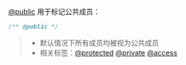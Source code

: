 [@public](http://usejsdoc.org/tags-public.html) 用于标记公共成员：

```js
/** @public */
```

> - 默认情况下所有成员均被视为公共成员
> - 相关标签：[@protected](http://usejsdoc.org/tags-protected.html) [@private](http://usejsdoc.org/tags-private.html) [@access](http://usejsdoc.org/tags-access.html)

